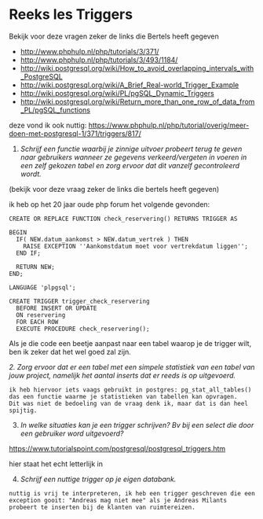 # Reeks les Triggers

Bekijk voor deze vragen zeker de links die Bertels heeft gegeven

* http://www.phphulp.nl/php/tutorials/3/371/ 
* http://www.phphulp.nl/php/tutorials/3/493/1184/ 
* http://wiki.postgresql.org/wiki/How_to_avoid_overlapping_intervals_with_PostgreSQL 
* http://wiki.postgresql.org/wiki/A_Brief_Real-world_Trigger_Example
*  http://wiki.postgresql.org/wiki/PL/pgSQL_Dynamic_Triggers
*  http://wiki.postgresql.org/wiki/Return_more_than_one_row_of_data_from_PL/pgSQL_functions



deze vond ik ook nuttig: https://www.phphulp.nl/php/tutorial/overig/meer-doen-met-postgresql-1/371/triggers/817/



1. *Schrijf een functie waarbij je zinnige uitvoer probeert terug te geven naar gebruikers wanneer ze gegevens verkeerd/vergeten in voeren in een zelf gekozen tabel en zorg ervoor dat dit vanzelf gecontroleerd wordt.*

(bekijk voor deze vraag zeker de links die bertels heeft gegeven)

ik heb op het 20 jaar oude php forum het volgende gevonden:

```
CREATE OR REPLACE FUNCTION check_reservering() RETURNS TRIGGER AS

BEGIN
  IF( NEW.datum_aankomst > NEW.datum_vertrek ) THEN
    RAISE EXCEPTION ''Aankomstdatum moet voor vertrekdatum liggen'';
  END IF;
  
  RETURN NEW;
END;

LANGUAGE 'plpgsql';
```

```
CREATE TRIGGER trigger_check_reservering
  BEFORE INSERT OR UPDATE
  ON reservering
  FOR EACH ROW
  EXECUTE PROCEDURE check_reservering();
```

Als je die code een beetje aanpast naar een tabel waarop je de trigger wilt, ben ik zeker dat het wel goed zal zijn.

*2. Zorg ervoor dat er een tabel met een simpele statistiek van een tabel van jouw project, namelijk het aantal inserts dat er reeds is op uitgevoerd.*

```
ik heb hiervoor iets vaags gebruikt in postgres: pg_stat_all_tables()
das een functie waarme je statistieken van tabellen kan opvragen.
Dit was niet de bedoeling van de vraag denk ik, maar dat is dan heel spijtig.
```

3. *In welke situaties kan je een trigger schrijven? Bv bij een select die door een gebruiker word uitgevoerd?*

https://www.tutorialspoint.com/postgresql/postgresql_triggers.htm

hier staat het echt letterlijk in

4. *Schrijf een nuttige trigger op je eigen databank.*

```
nuttig is vrij te interpreteren, ik heb een trigger geschreven die een exception gooit: "Andreas mag niet mee" als je Andreas Milants probeert te inserten bij de klanten van ruimtereizen.
```

